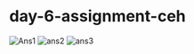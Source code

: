 # day-6-assignment-ceh
![Ans1](https://user-images.githubusercontent.com/74093519/103485770-c8378800-4e1e-11eb-8667-581b2c566606.jpg)
![ans2](https://user-images.githubusercontent.com/74093519/103485780-e1d8cf80-4e1e-11eb-83d4-063023709016.jpg)
![ans3](https://user-images.githubusercontent.com/74093519/103485799-fd43da80-4e1e-11eb-8caf-c655a58d2c52.jpg)

